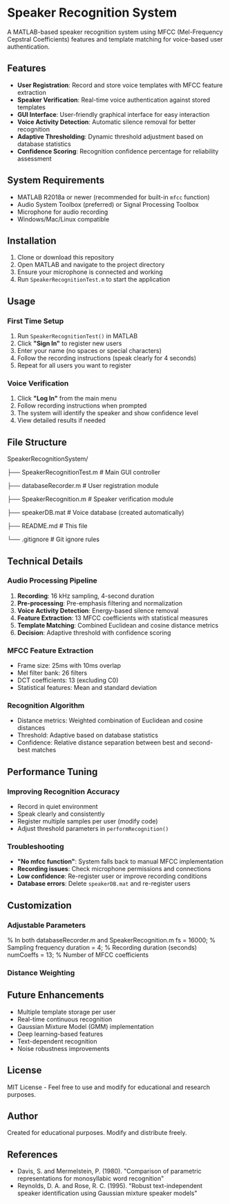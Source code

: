 

# Speaker Recognition System

A MATLAB-based speaker recognition system using MFCC (Mel-Frequency Cepstral Coefficients) features and template matching for voice-based user authentication.

## Features

- **User Registration**: Record and store voice templates with MFCC feature extraction
- **Speaker Verification**: Real-time voice authentication against stored templates  
- **GUI Interface**: User-friendly graphical interface for easy interaction
- **Voice Activity Detection**: Automatic silence removal for better recognition
- **Adaptive Thresholding**: Dynamic threshold adjustment based on database statistics
- **Confidence Scoring**: Recognition confidence percentage for reliability assessment

## System Requirements

- MATLAB R2018a or newer (recommended for built-in `mfcc` function)
- Audio System Toolbox (preferred) or Signal Processing Toolbox
- Microphone for audio recording
- Windows/Mac/Linux compatible

## Installation

1. Clone or download this repository
2. Open MATLAB and navigate to the project directory
3. Ensure your microphone is connected and working
4. Run `SpeakerRecognitionTest.m` to start the application

## Usage

### First Time Setup
1. Run `SpeakerRecognitionTest()` in MATLAB
2. Click **"Sign In"** to register new users
3. Enter your name (no spaces or special characters)
4. Follow the recording instructions (speak clearly for 4 seconds)
5. Repeat for all users you want to register

### Voice Verification
1. Click **"Log In"** from the main menu
2. Follow recording instructions when prompted
3. The system will identify the speaker and show confidence level
4. View detailed results if needed

## File Structure
SpeakerRecognitionSystem/

├── SpeakerRecognitionTest.m # Main GUI controller

├── databaseRecorder.m # User registration module

├── SpeakerRecognition.m # Speaker verification module

├── speakerDB.mat # Voice database (created automatically)

├── README.md # This file

└── .gitignore # Git ignore rules


## Technical Details

### Audio Processing Pipeline
1. **Recording**: 16 kHz sampling, 4-second duration
2. **Pre-processing**: Pre-emphasis filtering and normalization
3. **Voice Activity Detection**: Energy-based silence removal
4. **Feature Extraction**: 13 MFCC coefficients with statistical measures
5. **Template Matching**: Combined Euclidean and cosine distance metrics
6. **Decision**: Adaptive threshold with confidence scoring

### MFCC Feature Extraction
- Frame size: 25ms with 10ms overlap
- Mel filter bank: 26 filters
- DCT coefficients: 13 (excluding C0)
- Statistical features: Mean and standard deviation

### Recognition Algorithm
- Distance metrics: Weighted combination of Euclidean and cosine distances
- Threshold: Adaptive based on database statistics  
- Confidence: Relative distance separation between best and second-best matches

## Performance Tuning

### Improving Recognition Accuracy
- Record in quiet environment
- Speak clearly and consistently
- Register multiple samples per user (modify code)
- Adjust threshold parameters in `performRecognition()`

### Troubleshooting
- **"No mfcc function"**: System falls back to manual MFCC implementation
- **Recording issues**: Check microphone permissions and connections
- **Low confidence**: Re-register user or improve recording conditions
- **Database errors**: Delete `speakerDB.mat` and re-register users

## Customization

### Adjustable Parameters
% In both databaseRecorder.m and SpeakerRecognition.m
fs = 16000; % Sampling frequency
duration = 4; % Recording duration (seconds)
numCoeffs = 13; % Number of MFCC coefficients


### Distance Weighting


## Future Enhancements

- Multiple template storage per user
- Real-time continuous recognition
- Gaussian Mixture Model (GMM) implementation
- Deep learning-based features
- Text-dependent recognition
- Noise robustness improvements

## License

MIT License - Feel free to use and modify for educational and research purposes.

## Author

Created for educational purposes. Modify and distribute freely.

## References

- Davis, S. and Mermelstein, P. (1980). "Comparison of parametric representations for monosyllabic word recognition"
- Reynolds, D. A. and Rose, R. C. (1995). "Robust text-independent speaker identification using Gaussian mixture speaker models"











